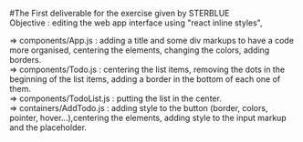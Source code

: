 #The First deliverable for the exercise given by STERBLUE</br>
Objective : editing the web app interface using "react inline styles",</br>

=> components/App.js : adding a title and some div markups to have a code more organised, centering the elements, changing the colors, adding borders.</br>
=> components/Todo.js : centering the list items, removing the dots in the beginning of the list items, adding a border in the bottom of each one of them.</br>
=> components/TodoList.js : putting the list in the center.</br>
=> containers/AddTodo.js : adding style to the button (border, colors, pointer, hover...),centering the elements, adding style to the input markup and the placeholder.</br>
